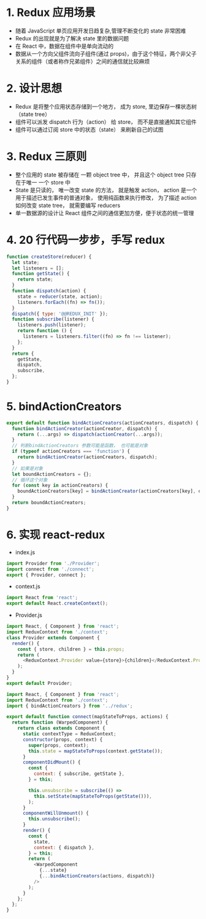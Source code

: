 # 1. Redux 应用场景

- 随着 JavaScript 单页应用开发日趋复杂,管理不断变化的 state 非常困难
- Redux 的出现就是为了解决 state 里的数据问题
- 在 React 中，数据在组件中是单向流动的
- 数据从一个方向父组件流向子组件(通过 props)，由于这个特征，两个非父子关系的组件（或者称作兄弟组件）之间的通信就比较麻烦

# 2. 设计思想

- Redux 是将整个应用状态存储到一个地方， 成为 store, 里边保存一棵状态树（state tree）
- 组件可以派发 dispatch 行为（action） 给 store， 而不是直接通知其它组件
- 组件可以通过订阅 store 中的状态（state） 来刷新自己的试图

# 3. Redux 三原则

- 整个应用的 state 被存储在 一颗 object tree 中， 并且这个 object tree 只存在于唯一 一个 store 中
- State 是只读的， 唯一改变 state 的方法， 就是触发 action， action 是一个用于描述已发生事件的普通对象， 使用纯函数来执行修改， 为了描述 action 如何改变 state tree， 就需要编写 reducers
- 单一数据源的设计让 React 组件之间的通信更加方便，便于状态的统一管理

# 4. 20 行代码一步步，手写 redux

```javascript
function createStore(reducer) {
  let state;
  let listeners = [];
  function getState() {
    return state;
  }
  function dispatch(action) {
    state = reducer(state, action);
    listeners.forEach((fn) => fn());
  }
  dispatch({ type: '@@REDUX_INIT' });
  function subscribe(listener) {
    listeners.push(listener);
    return function () {
      listeners = listeners.filter((fn) => fn !== listener);
    };
  }
  return {
    getState,
    dispatch,
    subscribe,
  };
}
```

# 5. bindActionCreators

```javascript
export default function bindActionCreators(actionCreators, dispatch) {
  function bindActionCreator(actionCreator, dispatch) {
    return (...args) => dispatch(actionCreator(...args));
  }
  // 判断bindActionCreators 参数可能是函数， 也可能是对象
  if (typeof actionCreators === 'function') {
    return bindActionCreator(actionCreators, dispatch);
  }
  // 如果是对象
  let boundActionCreators = {};
  // 循环这个对象
  for (const key in actionCreators) {
    boundActionCreators[key] = bindActionCreator(actionCreators[key], dispatch);
  }
  return boundActionCreators;
}
```

# 6. 实现 react-redux

- index.js

```javascript
import Provider from './Provider';
import connect from './connect';
export { Provider, connect };
```

- context.js

```javascript
import React from 'react';
export default React.createContext();
```

- Provider.js

```javascript
import React, { Component } from 'react';
import ReduxContext from './context';
class Provider extends Component {
  render() {
    const { store, children } = this.props;
    return (
      <ReduxContext.Provider value={store}>{children}</ReduxContext.Provider>
    );
  }
}
export default Provider;
```

```javascript
import React, { Component } from 'react';
import ReduxContext from './context';
import { bindActionCreators } from '../redux';

export default function connect(mapStateToProps, actions) {
  return function (WarpedComponent) {
    return class extends Component {
      static contextType = ReduxContext;
      constructor(props, context) {
        super(props, context);
        this.state = mapStateToProps(context.getState());
      }
      componentDidMount() {
        const {
          context: { subscribe, getState },
        } = this;

        this.unsubscribe = subscribe(() =>
          this.setState(mapStateToProps(getState())),
        );
      }
      componentWillUnmount() {
        this.unsubscribe();
      }
      render() {
        const {
          state,
          context: { dispatch },
        } = this;
        return (
          <WarpedComponent
            {...state}
            {...bindActionCreators(actions, dispatch)}
          />
        );
      }
    };
  };
}
```
